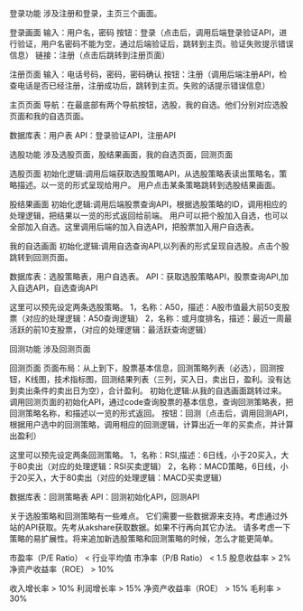 登录功能
  涉及注册和登录，主页三个画面。
  
  登录画面
    输入：用户名，密码
    按钮：登录（点击后，调用后端登录验证API，进行验证，用户名密码不能为空，通过后端验证后，跳转到主页。验证失败提示错误信息）
    链接：注册（点击后跳转到注册页面）

  注册页面
    输入：电话号码，密码，密码确认
    按钮：注册（调用后端注册API，检查电话是否已经注册，注册成功后，跳转到主页。失败的话提示错误信息）

     
  主页页面
    导航：在最底部有两个导航按钮，选股，我的自选。他们分别对应选股页面和我的自选页面。

  数据库表：用户表
  API：登录验证API，注册API



选股功能
  涉及选股页面，股结果画面，我的自选页面，回测页面

  选股页面
      初始化逻辑:调用后端获取选股策略API，从选股策略表读出策略名，策略描述。以一览的形式呈现给用户。
      用户点击某条策略跳转到选股结果画面。      

  股结果画面
      初始化逻辑:调用后端股票查询API，根据选股策略的ID，调用相应的处理逻辑，把结果以一览的形式返回给前端。
      用户可以把个股加入自选，也可以全部加入自选。这里调用后端的加入自选API，把股票加入用户自选表。

  我的自选画面
      初始化逻辑:调用自选查询API,以列表的形式呈现自选股。点击个股跳转到回测页面。

  数据库表：选股策略表，用户自选表。
  API：获取选股策略API，股票查询API,加入自选API，自选查询API

  这里可以预先设定两条选股策略。
   1，名称：A50，描述：A股市值最大前50支股票（对应的处理逻辑：A50查询逻辑）
   2，名称：或月度排名，描述：最近一周最活跃的前10支股票，（对应的处理逻辑：最活跃查询逻辑）


回测功能
  涉及回测页面

  回测页面
    页面布局：从上到下，股票基本信息，回测策略列表（必选），回测按钮，K线图，技术指标图，回测结果列表（三列，买入日，卖出日，盈利。没有达到卖出条件的卖出日为空），合计盈利。
    初始化逻辑:从我的自选画面跳转过来。
               调用回测页面的初始化API，通过code查询股票的基本信息，查询回测策略表，把回测策略名称，和描述以一览的形式返回。
    按钮：回测（点击后，调用回测API，根据用户选中的回测策略，调用相应的回测逻辑，计算出近一年的买卖点，并计算出盈利）
  
  这里可以预先设定两条回测策略。
   1，名称：RSI,描述：6日线，小于20买入，大于80卖出（对应的处理逻辑：RSI买卖逻辑）
   2，名称：MACD策略，6日线，小于20买入，大于80卖出（对应的处理逻辑：MACD买卖逻辑）
               
  数据库表：回测策略表
  API：回测初始化API，回测API


关于选股策略和回测策略有一些难点。
  它们需要一些数据源来支持。考虑通过外站的API获取。先考从akshare获取数据。如果不行再向其它办法。
  请多考虑一下策略的易扩展性。将来追加新选股策略和回测策略的时候，怎么才能更简单。
  



市盈率（P/E Ratio） < 行业平均值
市净率（P/B Ratio） < 1.5
股息收益率 > 2%
净资产收益率（ROE） > 10%

收入增长率 > 10%
利润增长率 > 15%
净资产收益率（ROE） > 15%
毛利率 > 30%

